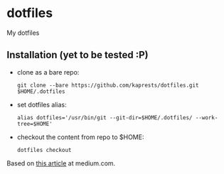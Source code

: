 # dotfiles
My dotfiles

## Installation (yet to be tested :P)
* clone as a bare repo:

    `git clone --bare https://github.com/kaprests/dotfiles.git $HOME/.dotfiles`

* set dotfiles alias: 

    `alias dotfiles='/usr/bin/git --git-dir=$HOME/.dotfiles/ --work-tree=$HOME'`

* checkout the content from repo to $HOME: 

    `dotfiles checkout`

Based on [this article](https://medium.com/toutsbrasil/how-to-manage-your-dotfiles-with-git-f7aeed8adf8b) at medium.com.
